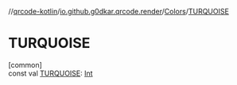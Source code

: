 //[qrcode-kotlin](../../../index.md)/[io.github.g0dkar.qrcode.render](../index.md)/[Colors](index.md)/[TURQUOISE](-t-u-r-q-u-o-i-s-e.md)

# TURQUOISE

[common]\
const val [TURQUOISE](-t-u-r-q-u-o-i-s-e.md): [Int](https://kotlinlang.org/api/latest/jvm/stdlib/kotlin/-int/index.html)
